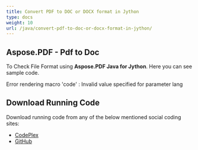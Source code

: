 ```yaml
---
title: Convert PDF to DOC or DOCX format in Jython
type: docs
weight: 10
url: /java/convert-pdf-to-doc-or-docx-format-in-jython/
---
```


## **Aspose.PDF - Pdf to Doc**
To Check File Format using **Aspose.PDF Java for Jython**. Here you can see sample code.

Error rendering macro 'code' : Invalid value specified for parameter lang
## **Download Running Code**
Download running code from any of the below mentioned social coding sites:

- [CodePlex](https://asposepdfjavajython.codeplex.com/releases)
- [GitHub](https://github.com/aspose-pdf/Aspose.PDF-for-Java/releases/tag/Aspose.PDF_Java_for_Jython-v1.0.0)
